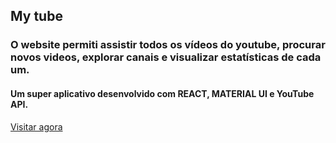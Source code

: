 <h2>My tube</h2>
<h3> O website permiti assistir todos os vídeos do youtube, procurar novos videos, explorar canais e visualizar estatísticas de cada um.</h3>
<h4> Um super aplicativo desenvolvido com REACT, MATERIAL UI e YouTube API.</h4>
<a href="https://maiyoutube.netlify.app" target="_blank"><p>Visitar agora<p></a><br></br>




